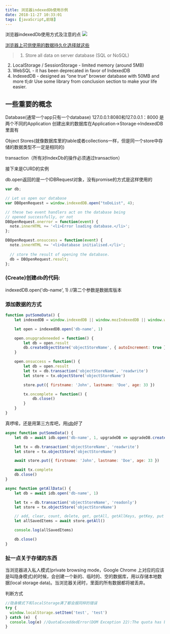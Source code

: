 ```yaml
---
title: 浏览器indexedDb使用示例
date: 2018-11-27 10:33:01
tags: [javaScript,前端]
---
```


浏览器indexedDb使用方式及注意的点
![](https://api1.foster57.tk/static/imgs/black-mountains.jpg)
<!--more-->

[浏览器上可供使用的数据持久化选择就这些](https://medium.com/@filipvitas/indexeddb-with-promises-and-async-await-3d047dddd313)

> 1) Store all data on server database (SQL or NoSQL)
2) LocalStorage / SessionStorage - limited memory (around 5MB)
3) WebSQL - it has been deprecated in favor of IndexedDB
4) IndexedDB - designed as “one true” browser database with 50MB and more
tl;dr Use some library from conclusion section to make your life easier.


## 一些重要的概念
Database(通常一个app只有一个database)
127.0.0.1:8080和127.0.0.1：8000 是两个不同的Application
创建出来的数据库在Application->Storage->IndexedDB里面有

Object Stores(就像数据库里的table或者collections一样，但是同一个store中存储的数据类型不一定是相同的)

transaction（所有对IndexDb的操作必须通过transaction）

接下来是CURD的实例

db.open返回的是一个IDBRequest对象，没有promise的方式是这样使用的
```js
var db;

// Let us open our database
var DBOpenRequest = window.indexedDB.open("toDoList", 4);

// these two event handlers act on the database being
// opened successfully, or not
DBOpenRequest.onerror = function(event) {
  note.innerHTML += '<li>Error loading database.</li>';
};

DBOpenRequest.onsuccess = function(event) {
  note.innerHTML += '<li>Database initialised.</li>';
 
  // store the result of opening the database.
  db = DBOpenRequest.result;
};
```

### (Create)创建db的代码:
indexedDB.open('db-name', 1) //第二个参数是数据库版本

### 添加数据的方式
```js
function putSomeData() {
    let indexedDB = window.indexedDB || window.mozIndexedDB || window.webkitIndexedDB || window.msIndexedDB

    let open = indexedDB.open('db-name', 1)

    open.onupgradeneeded = function() {
        let db = open.result
        db.createObjectStore('objectStoreName', { autoIncrement: true })
    }

    open.onsuccess = function() {
        let db = open.result
        let tx = db.transaction('objectStoreName', 'readwrite')
        let store = tx.objectStore('objectStoreName')

        store.put({ firstname: 'John', lastname: 'Doe', age: 33 })

        tx.oncomplete = function() {
            db.close()
        }
    }
}
```

真啰嗦，还是用第三方库吧，用[idb](https://github.com/jakearchibald/idb)好了
```js
async function putSomeData() {
    let db = await idb.open('db-name', 1, upgradeDB => upgradeDB.createObjectStore('objectStoreName', { autoIncrement: true }))

    let tx = db.transaction('objectStoreName', 'readwrite')
    let store = tx.objectStore('objectStoreName')

    await store.put({ firstname: 'John', lastname: 'Doe', age: 33 })

    await tx.complete
    db.close()
}

async function getAllData() {
    let db = await idb.open('db-name', 1)

    let tx = db.transaction('objectStoreName', 'readonly')
    let store = tx.objectStore('objectStoreName')

    // add, clear, count, delete, get, getAll, getAllKeys, getKey, put
    let allSavedItems = await store.getAll()

    console.log(allSavedItems)

    db.close()
}
```

### 扯一点关于存储的东西
当浏览器进入私人模式(private browsing mode，Google Chrome 上对应的应该是叫隐身模式)的时候，会创建一个新的、临时的、空的数据库，用以存储本地数据(local storage data)。当浏览器关闭时，里面的所有数据都将被丢弃。

判断方式
```js
//隐身模式下和localStorage满了都会报同样的错误
try {
  window.localStorage.setItem('test', 'test')
} catch (e)  {
  console.log(e) //QuotaExceddedError(DOM Exception 22):The quota has been exceeded.
}
```


